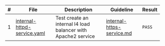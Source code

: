 |#|File|Description|Guideline|Result|
|-|-|-|-|-|
|1|[internal-httpd-service.yaml](./../manifests/internal-httpd-service.yaml)|Test create an internal l4 load balancer with Apache2 service|[internal-https-service.md](./internal-https-service.md)|`PASS`|
